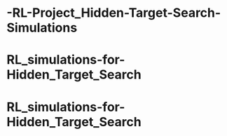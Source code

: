 # -RL-Project_Hidden-Target-Search-Simulations
# RL_simulations-for-Hidden_Target_Search
# RL_simulations-for-Hidden_Target_Search
